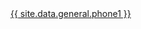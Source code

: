 <div id="glob-sprechzeiten" class="d-none">

</div>

<div id="glob-phone" class="d-none">
    <a href="tel:">{{ site.data.general.phone1 }}</a>
</div>








